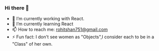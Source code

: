 ### Hi there 👋

- 🔭 I’m currently working with React.
- 🌱 I’m currently learning React
- 📫 How to reach me: rohitshan751@gmail.com
- ⚡ Fun fact: I don't see women as "Objects",I consider each to be in a "Class" of her own.

